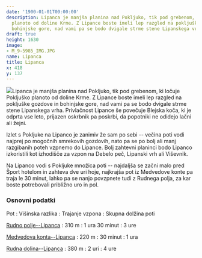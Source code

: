 ```yaml
---
date: '1900-01-01T00:00:00'
description: Lipanca je manjša planina nad Pokljuko, tik pod grebenom, ki ločuje Pokljuško
  planoto od doline Krme. Z Lipance boste imeli lep razgled na pokljuške gozdove in
  bohinjske gore, nad vami pa se bodo dvigale strme stene Lipanskega vrha.
draft: true
height: 1630
image:
- M_9-5985_IMG.JPG
name: Lipanca
title: Lipanca
x: 418
y: 137
---
```

![](/images/hikes/Lipanca/M_9-5985_IMG.JPG)Lipanca je manjša planina nad Pokljuko, tik pod grebenom, ki ločuje Pokljuško planoto od doline Krme. Z Lipance boste imeli lep razgled na pokljuške gozdove in bohinjske gore, nad vami pa se bodo dvigale strme stene Lipanskega vrha. Privlačnost Lipance še povečuje Blejska koča, ki je odprta vse leto, prijazen oskrbnik pa poskrbi, da popotniki ne odidejo lačni ali žejni.

Izlet s Pokljuke na Lipanco je zanimiv že sam po sebi -- večina poti vodi najprej po mogočnih smrekovih gozdovih, nato pa se po bolj ali manj razgibanih poteh vzpnemo do Lipance. Bolj zahtevni planinci bodo Lipanco izkoristili kot izhodišče za vzpon na Debelo peč, Lipanski vrh ali Viševnik.

Na Lipanco vodi s Pokljuke množica poti -- najdaljša se začni malo pred Šport hotelom in zahteva dve uri hoje, najkrajša pot iz Medvedove konte pa traja le 30 minut, lahko pa se nanjo povzpnete tudi z Rudnega polja, za kar boste potrebovali približno uro in pol.

### Osnovni podatki

Pot
:   Višinska razlika
:   Trajanje vzpona
:   Skupna dolžina poti

[Rudno polje--Lipanca](index.asp?pfx=RP)
:   310 m
:   1 ura 30 minut
:   3 ure

[Medvedova konta--Lipanca](index.asp?pfx=MK)
:   220 m
:   30 minut
:   1 ura

[Rudna dolina--Lipanca](index.asp?pfx=JV)
:   380 m
:   2 uri
:   4 ure

